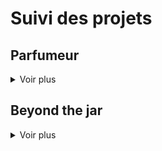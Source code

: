 # Suivi des projets

## Parfumeur

<details>
    <summary>Voir plus</summary>

### AEM

N/A

### ONE

#### US

N/A

#### APAC

##### Etat actuel

en_AU : :white_check_mark:  
en_MY : :white_check_mark:  
en_SG : :white_check_mark:  
th_TH : :white_check_mark:  
en_HK : :white_check_mark:  
zh_HK : :white_check_mark:  
zh_TW : :white_check_mark:  
vi_VN : :white_check_mark:

</details>

## Beyond the jar

<details>
    <summary>Voir plus</summary>

### AEM

##### Etat actuel

[ar_ME] : :warning: &rarr; En cours de réalisation  
[de_DE](https://originfb-uat-v3-www.chanel.com/de_DE/parfum-schonheit/pflege/c/beyond-the-jar.html) : :no_entry: &rarr; manque ID video  
[en_AU](https://originfb-uat-v3-www.chanel.com/en_AU/fragrance-beauty/skincare/c/beyond-the-jar.html) : :white_check_mark:  
[en_CA](https://originfb-uat-v3-www.chanel.com/en_CA/fragrance-beauty/skincare/c/beyond-the-jar.html?v=3) : :white_check_mark:  
[en_DK](https://originfb-uat-v3-www.chanel.com/en_DK/fragrance-beauty/skincare/c/beyond-the-jar.html) : :white_check_mark:  
[en_GB](https://originfb-uat-v3-www.chanel.com/en_GB/fragrance-beauty/skincare/c/beyond-the-jar.html) : :no_entry:&rarr; Vidéo contenant encore “regeneration”  
[en_HK](https://originfb-uat-v3-www.chanel.com/en_HK/fragrance-beauty/skincare/c/beyond-the-jar.html) : :white_check_mark:  
[en_IM](https://originfb-uat-v3-www.chanel.com/en_WW/fragrance-beauty/skincare/c/beyond-the-jar.html) : :white_check_mark:  
[en_MY](https://originfb-uat-v3-www.chanel.com/en_MY/fragrance-beauty/skincare/c/beyond-the-jar.html) : :white_check_mark:  
[en_NO](https://originfb-uat-v3-www.chanel.com/en_NO/fragrance-beauty/skincare/c/beyond-the-jar.html) : :white_check_mark:  
[en_SE](https://originfb-uat-v3-www.chanel.com/en_SE/fragrance-beauty/skincare/c/beyond-the-jar.html) : :white_check_mark:  
[en_SG](https://originfb-uat-v3-www.chanel.com/en_SG/fragrance-beauty/skincare/c/beyond-the-jar.html) : :white_check_mark:  
[es_ES] : :no_entry:&rarr; Traduction non reçue  
[es_MX] : :no_entry:&rarr; Traduction non reçue  
[es_PA](https://originfb-uat-v3-www.chanel.com/es_LX/perfumes-belleza/tratamiento/c/beyond-the-jar.html) : :warning:&rarr; OK mais ID vidéo utilisé = ES classique, est-ce le bon ?  
[fr_BE] : :no_entry:&rarr; Traduction non reçue  
[fr_CA](https://originfb-uat-v3-www.chanel.com/fr_CA/parfums-beaute/soin/c/beyond-the-jar.html) : :white_check_mark:  
[fr_FR] : :no_entry:&rarr; Traduction non reçue  
[it_IT] : :no_entry:&rarr; Traduction non reçue  
[ja_JP](https://originfb-uat-v3-www.chanel.com/ja_JP/fragrance-beauty/skincare/c/beyond-the-jar.html?v=3) : :no_entry:&rarr; manque ID video  
[ko_KR](https://originfb-uat-v3-www.chanel.com/ko_KR/fragrance-beauty/skincare/c/beyond-the-jar.html) : :white_check_mark:  
[nl_BE](https://originfb-uat-v3-www.chanel.com/nl_BE/parfums-beauty/huidverzorging/c/beyond-the-jar.html) : :white_check_mark:  
[nl_NL](https://originfb-uat-v3-www.chanel.com/nl_NL/parfums-beauty/huidverzorging/c/beyond-the-jar.html) : :white_check_mark:  
[pl_PL] : :no_entry:&rarr; Traduction non reçue  
[pt_BR](https://originfb-uat-v3-www.chanel.com/pt_BR/perfumes-cosmetico/tratamento/c/beyond-the-jar.html) : :white_check_mark:  
[ru_RU](https://originfb-uat-v3-www.chanel.com/ru_RU/fragrance-beauty/skincare/c/beyond-the-jar.html) : :white_check_mark:  
[th_TH] : :no_entry:&rarr; Traduction non reçue  
[zh_CN] : :no_entry:&rarr; Traduction non reçue  
[zh_HK] : :no_entry:&rarr; Traduction non reçue  
[zh_TW](https://originfb-uat-v3-www.chanel.com/zh_TW/fragrance-beauty/skincare/c/beyond-the-jar.html) : :white_check_mark:

### ONE

#### US

N/A

#### APAC

N/A

</details>
